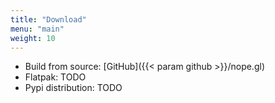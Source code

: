 ```yaml
---
title: "Download"
menu: "main"
weight: 10
---
```


- Build from source: [GitHub]({{< param github >}}/nope.gl)
- Flatpak: TODO
- Pypi distribution: TODO
